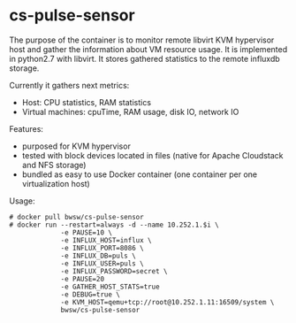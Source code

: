 # cs-pulse-sensor
The purpose of the container is to monitor remote libvirt KVM hypervisor host and gather the information about VM resource usage. It is implemented in python2.7 with libvirt. It stores gathered statistics to the remote influxdb storage.

Currently it gathers next metrics: 
 - Host: CPU statistics, RAM statistics
 - Virtual machines: cpuTime, RAM usage, disk IO, network IO

Features:
 - purposed for KVM hypervisor
 - tested with block devices located in files (native for Apache Cloudstack and NFS storage)
 - bundled as easy to use Docker container (one container per one virtualization host)

Usage:

```
# docker pull bwsw/cs-pulse-sensor
# docker run --restart=always -d --name 10.252.1.$i \
             -e PAUSE=10 \
             -e INFLUX_HOST=influx \
             -e INFLUX_PORT=8086 \
             -e INFLUX_DB=puls \
             -e INFLUX_USER=puls \
             -e INFLUX_PASSWORD=secret \
             -e PAUSE=20
             -e GATHER_HOST_STATS=true
             -e DEBUG=true \
             -e KVM_HOST=qemu+tcp://root@10.252.1.11:16509/system \
             bwsw/cs-pulse-sensor
```

